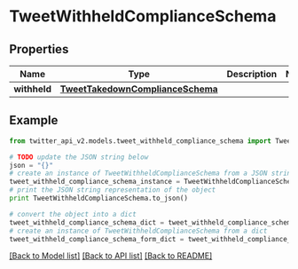 # TweetWithheldComplianceSchema


## Properties
Name | Type | Description | Notes
------------ | ------------- | ------------- | -------------
**withheld** | [**TweetTakedownComplianceSchema**](TweetTakedownComplianceSchema.md) |  | 

## Example

```python
from twitter_api_v2.models.tweet_withheld_compliance_schema import TweetWithheldComplianceSchema

# TODO update the JSON string below
json = "{}"
# create an instance of TweetWithheldComplianceSchema from a JSON string
tweet_withheld_compliance_schema_instance = TweetWithheldComplianceSchema.from_json(json)
# print the JSON string representation of the object
print TweetWithheldComplianceSchema.to_json()

# convert the object into a dict
tweet_withheld_compliance_schema_dict = tweet_withheld_compliance_schema_instance.to_dict()
# create an instance of TweetWithheldComplianceSchema from a dict
tweet_withheld_compliance_schema_form_dict = tweet_withheld_compliance_schema.from_dict(tweet_withheld_compliance_schema_dict)
```
[[Back to Model list]](../README.md#documentation-for-models) [[Back to API list]](../README.md#documentation-for-api-endpoints) [[Back to README]](../README.md)


